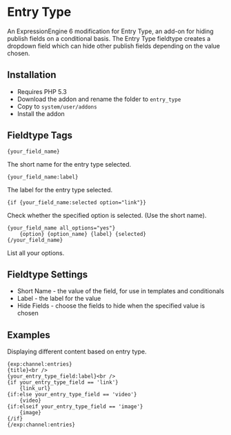 # Entry Type

An ExpressionEngine 6 modification for Entry Type, an add-on for hiding publish fields on a conditional basis. The Entry Type fieldtype creates a dropdown field which can hide other publish fields depending on the value chosen.

## Installation

* Requires PHP 5.3
* Download the addon and rename the folder to `entry_type`
* Copy to `system/user/addons`
* Install the addon

## Fieldtype Tags

	{your_field_name}

The short name for the entry type selected.

	{your_field_name:label}

The label for the entry type selected.

	{if {your_field_name:selected option="link"}}

Check whether the specified option is selected. (Use the short name).

	{your_field_name all_options="yes"}
		{option} {option_name} {label} {selected}
	{/your_field_name}

List all your options.

## Fieldtype Settings

-  Short Name - the value of the field, for use in templates and conditionals
-  Label - the label for the value
-  Hide Fields - choose the fields to hide when the specified value is chosen

## Examples

Displaying different content based on entry type.

	{exp:channel:entries}
	{title}<br />
    {your_entry_type_field:label}<br />
	{if your_entry_type_field == 'link'}
		{link_url}
	{if:else your_entry_type_field == 'video'}
		{video}
	{if:elseif your_entry_type_field == 'image'}
		{image}
	{/if}
	{/exp:channel:entries}
